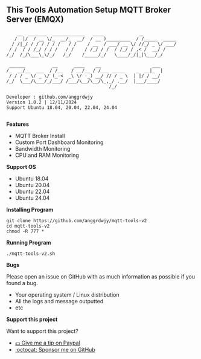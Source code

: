 ## This Tools Automation Setup MQTT Broker Server (EMQX)

```
    __  _______  ____________   ____             __            
   /  |/  / __ \/_  __/_  __/  / __ )_________  / /_____  _____
  / /|_/ / / / / / /   / /    / __  / ___/ __ \/ //_/ _ \/ ___/
 / /  / / /_/ / / /   / /    / /_/ / /  / /_/ / ,< /  __/ /    
/_/  /_/\___\_\/_/   /_/    /_____/_/   \____/_/|_|\___/_/     
                                                               
 ______          __      ____    __                   ___ 
/_  __/__  ___  / /__   / __/__ / /___ _____    _  __|_  |
 / / / _ \/ _ \/ (_-<  _\ \/ -_) __/ // / _ \  | |/ / __/ 
/_/  \___/\___/_/___/ /___/\__/\__/\_,_/ .__/  |___/____/ 
                                      /_/                                                                  

Developer : github.com/anggrdwjy                  
Version 1.0.2 | 12/11/2024                        
Support Ubuntu 18.04, 20.04, 22.04, 24.04
                                                               
```

**Features**
* MQTT Broker Install
* Custom Port Dashboard Monitoring
* Bandwidth Monitoring
* CPU and RAM Monitoring

**Support OS**
* Ubuntu 18.04
* Ubuntu 20.04
* Ubuntu 22.04
* Ubuntu 24.04

**Installing Program**
```
git clone https://github.com/anggrdwjy/mqtt-tools-v2
cd mqtt-tools-v2
chmod -R 777 *
```

**Running Program**
```
./mqtt-tools-v2.sh
```

**Bugs**

Please open an issue on GitHub with as much information as possible if you found a bug.
* Your operating system / Linux distribution
* All the logs and message outputted
* etc

**Support this project**

Want to support this project?
* [:dollar: Give me a tip on Paypal](https://www.paypal.me/AnggardaWijaya)
* [:octocat: Sponsor me on GitHub](https://github.com/anggrdwjy)
